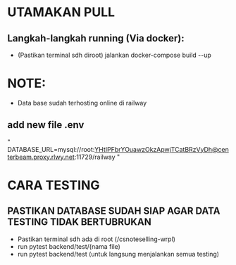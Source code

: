 ﻿# UTAMAKAN PULL

## Langkah-langkah running (Via docker):
- (Pastikan terminal sdh diroot) jalankan docker-compose build --up

# NOTE:

- Data base sudah terhosting online di railway
## add new file .env  
  " DATABASE_URL=mysql://root:YHtIPFbrYOuawzOkzApwjTCatBRzVyDh@centerbeam.proxy.rlwy.net:11729/railway "

# CARA TESTING

## PASTIKAN DATABASE SUDAH SIAP AGAR DATA TESTING TIDAK BERTUBRUKAN

- Pastikan terminal sdh ada di root (/csnoteselling-wrpl)
- run pytest backend/test/(nama file)
- run pytest backend/test (untuk langsung menjalankan semua testing)
